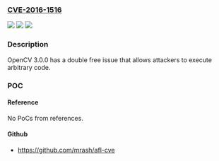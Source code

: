 ### [CVE-2016-1516](https://cve.mitre.org/cgi-bin/cvename.cgi?name=CVE-2016-1516)
![](https://img.shields.io/static/v1?label=Product&message=OpenCV%203.0.0&color=blue)
![](https://img.shields.io/static/v1?label=Version&message=n%2Fa&color=blue)
![](https://img.shields.io/static/v1?label=Vulnerability&message=double%20free&color=brighgreen)

### Description

OpenCV 3.0.0 has a double free issue that allows attackers to execute arbitrary code.

### POC

#### Reference
No PoCs from references.

#### Github
- https://github.com/mrash/afl-cve

